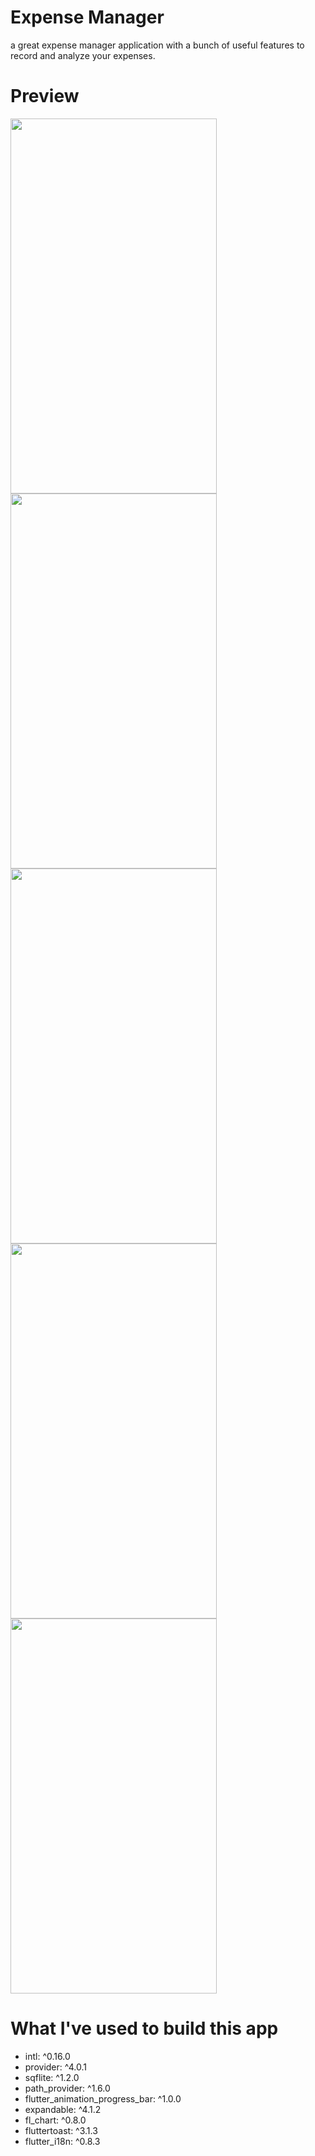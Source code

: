 # Expense Manager

a great expense manager application with a bunch of useful features to record and analyze your expenses.

# Preview
<img src="https://grayhatenigma.files.wordpress.com/2020/02/screenshot_1581370957.png" width="330" height="600">
<img src="https://grayhatenigma.files.wordpress.com/2020/02/screenshot_1581371015.png" width="330" height="600">
<img src="https://grayhatenigma.files.wordpress.com/2020/02/screenshot_1581203038.png" width="330" height="600">
<img src="https://grayhatenigma.files.wordpress.com/2020/02/screenshot_1581203079.png" width="330" height="600">
<img src="https://grayhatenigma.files.wordpress.com/2020/02/screenshot_1581308864.png" width="330" height="600">



# What I've used to build this app
- intl: ^0.16.0
- provider: ^4.0.1
- sqflite: ^1.2.0
- path_provider: ^1.6.0
- flutter_animation_progress_bar: ^1.0.0
- expandable: ^4.1.2
- fl_chart: ^0.8.0
- fluttertoast: ^3.1.3
- flutter_i18n: ^0.8.3




